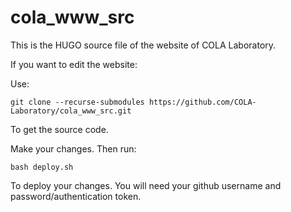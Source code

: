 # cola_www_src
This is the HUGO source file of the website of COLA Laboratory.

If you want to edit the website:

Use:

```git clone --recurse-submodules https://github.com/COLA-Laboratory/cola_www_src.git```

To get the source code.

Make your changes. Then run:

```bash deploy.sh```

To deploy your changes. You will need your github username and password/authentication token.
